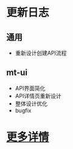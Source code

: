 # 更新日志
## 通用
- 重新设计创建API流程
## mt-ui
- API界面简化
- API详情页重新设计
- 整体设计优化
- bugfix
# [更多详情](https://github.com/publicdevop2019/mt-auth/projects/18)
